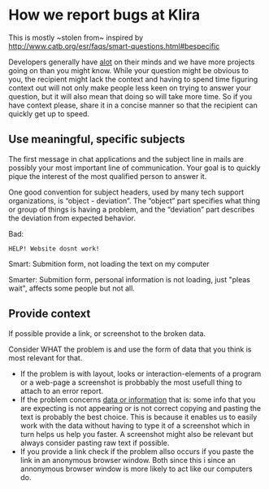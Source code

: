 # How we report bugs at Klira
This is mostly ~stolen from~ inspired by http://www.catb.org/esr/faqs/smart-questions.html#bespecific

Developers generally have [alot](http://hyperboleandahalf.blogspot.com/2010/04/alot-is-better-than-you-at-everything.html) 
on their minds and we have more projects going on than you might know. While your question might be obvious to you, the recipient
might lack the context and having to spend time figuring context out will not only make people less keen on trying to answer
your question, but it will also mean that doing so will take more time. So if you have context please, share it in a concise
manner so that the recipient can quickly get up to speed.

## Use meaningful, specific subjects
The first message in chat applications and the subject line in mails are possibly your most important line of communication.
Your goal is to quickly pique the interest of the most qualified person to answer it.

One good convention for subject headers, used by many tech support organizations, is “object - deviation”.
The “object” part specifies what thing or group of things is having a problem,
and the “deviation” part describes the deviation from expected behavior.

Bad:

    HELP! Website dosnt work!

Smart:
    Submition form, not loading the text on my computer
    
Smarter:
    Submition form, personal information is not loading, just "pleas wait", affects some people but not all.

## Provide context
If possible provide a link, or screenshot to the broken data.

Consider WHAT the problem is and use the form of data that you think is most relevant for that. 

 * If the problem is with layout, looks or interaction-elements of a program or a web-page a screenshot is probbably the most usefull thing to attach to an error report.
 * If the problem concerns [data or information](https://sv.wikipedia.org/wiki/Information) that is: some info that you are expecting is not appearing or is not correct copying and pasting the text is probably the best choice. This is because it enables us to easily work with the data without having to type it of a screenshot which in turn helps us help you faster. A screenshot might also be relevant but always consider pasting raw text if possible.
 * If you provide a link check if the problem allso occurs if you paste the link in an anonymous browser window. Both since this i since an annonymous browser window is more likely to act like our computers do.
